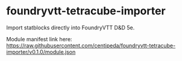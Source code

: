 # foundryvtt-tetracube-importer

Import statblocks directly into FoundryVTT D&D 5e.

Module manifest link here: https://raw.githubusercontent.com/centipeda/foundryvtt-tetracube-importer/v0.1.0/module.json